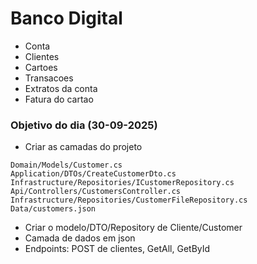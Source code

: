 # Banco Digital

- Conta
- Clientes
- Cartoes
- Transacoes
- Extratos da conta
- Fatura do cartao

### Objetivo do dia (30-09-2025)

- Criar as camadas do projeto

````
Domain/Models/Customer.cs
Application/DTOs/CreateCustomerDto.cs
Infrastructure/Repositories/ICustomerRepository.cs
Api/Controllers/CustomersController.cs
Infrastructure/Repositories/CustomerFileRepository.cs
Data/customers.json
````

- Criar o modelo/DTO/Repository de Cliente/Customer
- Camada de dados em json
- Endpoints: POST de clientes, GetAll, GetById